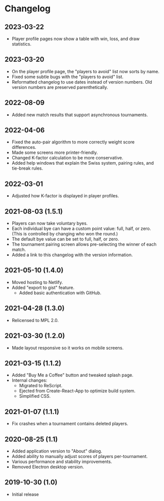 # Changelog

## 2023-03-22

- Player profile pages now show a table with win, loss, and draw statistics.

## 2023-03-20

- On the player profile page, the "players to avoid" list now sorts by name.
- Fixed some subtle bugs with the "players to avoid" list.
- Reformatted changelog to use dates instead of version numbers. Old version
  numbers are preserved parenthetically.

## 2022-08-09

- Added new match results that support asynchronous tournaments.

## 2022-04-06

- Fixed the auto-pair algorithm to more correctly weight score differences.
- Made some screens more printer-friendly.
- Changed K-factor calculation to be more conservative.
- Added help windows that explain the Swiss system, pairing rules, and tie-break
  rules.

## 2022-03-01

- Adjusted how K-factor is displayed in player profiles.

## 2021-08-03 (1.5.1)

- Players can now take voluntary byes.
- Each individual bye can have a custom point value: full, half, or zero. (This
  is controlled by changing who won the round.)
- The default bye value can be set to full, half, or zero.
- The tournament pairing screen allows pre-selecting the winner of each match.
- Added a link to this changelog with the version information.

## 2021-05-10 (1.4.0)

- Moved hosting to Netlify.
- Added "export to gist" feature.
  - Added basic authentication with GitHub.

## 2021-04-28 (1.3.0)

- Relicensed to MPL 2.0.

## 2021-03-30 (1.2.0)

- Made layout responsive so it works on mobile screens.

## 2021-03-15 (1.1.2)

- Added "Buy Me a Coffee" button and tweaked splash page.
- Internal changes:
  - Migrated to ReScript.
  - Ejected from Create-React-App to optimize build system.
  - Simplified CSS.

## 2021-01-07 (1.1.1)

- Fix crashes when a tournament contains deleted players.

## 2020-08-25 (1.1)

- Added application version to "About" dialog.
- Added ability to manually adjust scores of players per-tournament.
- Various performance and stability improvements.
- Removed Electron desktop version.

## 2019-10-30 (1.0)

- Initial release
